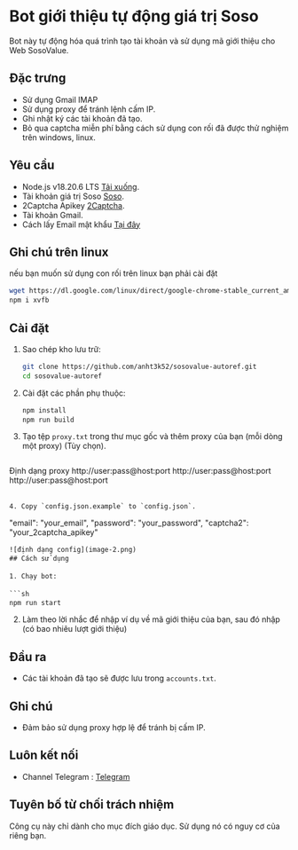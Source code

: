 # Bot giới thiệu tự động giá trị Soso

Bot này tự động hóa quá trình tạo tài khoản và sử dụng mã giới thiệu cho Web SosoValue.

## Đặc trưng

- Sử dụng Gmail IMAP
- Sử dụng proxy để tránh lệnh cấm IP.
- Ghi nhật ký các tài khoản đã tạo.
- Bỏ qua captcha miễn phí bằng cách sử dụng con rối đã được thử nghiệm trên windows, linux.

## Yêu cầu

- Node.js v18.20.6 LTS [Tải xuống](https://nodejs.org/dist/v18.20.6/node-v18.20.6-x64.msi).
- Tài khoản giá trị Soso [Soso](https://sosovalue.com/join/2UINHAWE).
- 2Captcha Apikey [2Captcha](https://2captcha.com/).
- Tài khoản Gmail.
- Cách lấy Email mật khẩu [Tại đây](https://www.youtube.com/watch?v=_rAoQeKpEtM)

## Ghi chú trên linux

nếu bạn muốn sử dụng con rối trên linux bạn phải cài đặt

```bash
wget https://dl.google.com/linux/direct/google-chrome-stable_current_amd64.deb && sudo apt --fix-broken install -y && sudo apt install -f ./google-chrome-stable_current_amd64.deb -y && sudo apt install xvfb -y
npm i xvfb
```

## Cài đặt

1. Sao chép kho lưu trữ:

   ```sh
   git clone https://github.com/anht3k52/sosovalue-autoref.git
   cd sosovalue-autoref
   ```

2. Cài đặt các phần phụ thuộc:

   ```sh
   npm install
   npm run build
   ```

3. Tạo tệp `proxy.txt` trong thư mục gốc và thêm proxy của bạn (mỗi dòng một proxy) (Tùy chọn).

   ```
Định dạng proxy
   http://user:pass@host:port
   http://user:pass@host:port
   http://user:pass@host:port
   ```

4. Copy `config.json.example` to `config.json`.

   ```
   "email": "your_email",
   "password": "your_password",
   "captcha2": "your_2captcha_apikey"
   ```
![định dạng config](image-2.png)
## Cách sử dụng

1. Chạy bot:

```sh
npm run start
```
2. Làm theo lời nhắc để nhập ví dụ về mã giới thiệu của bạn, sau đó nhập (có bao nhiêu lượt giới thiệu)

## Đầu ra

- Các tài khoản đã tạo sẽ được lưu trong `accounts.txt`.

## Ghi chú

- Đảm bảo sử dụng proxy hợp lệ để tránh bị cấm IP.

## Luôn kết nối

- Channel Telegram : [Telegram](https://t.me/samcvn)


## Tuyên bố từ chối trách nhiệm

Công cụ này chỉ dành cho mục đích giáo dục. Sử dụng nó có nguy cơ của riêng bạn.